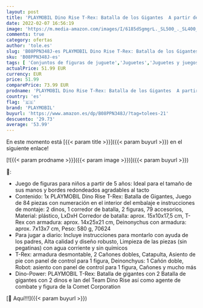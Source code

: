 ```yaml
---
layout: post
title: 'PLAYMOBIL Dino Rise T-Rex: Batalla de los Gigantes  A partir de 5 años  70624 '
date: 2022-02-07 16:56:19
image: 'https://m.media-amazon.com/images/I/6185dSgmgrL._SL500_._SL400_.jpg'
comments: true
category: ofertas
author: 'tole.es'
slug: 'B08PPN348J-es PLAYMOBIL Dino Rise T-Rex: Batalla de los Gigantes A...'
sku: 'B08PPN348J-es'
tags: [ 'Conjuntos de figuras de juguete','Juguetes','Juguetes y juegos','Muñecos y figuras','playmobil', ]
actualPrice: 51.99 EUR
currency: EUR
price: 51.99
comparePrice: 73.99 EUR
prodname: 'PLAYMOBIL Dino Rise T-Rex: Batalla de los Gigantes  A partir de 5 años  70624 '
country: 'es'
flag: '🇪🇸'
brand: 'PLAYMOBIL'
buyurl: 'https://www.amazon.es/dp/B08PPN348J/?tag=tolees-21'
descuento: '29.73'
average: '53.99'
---
```


En este momento está [{{< param title >}}]({{< param buyurl >}}) en el siguiente enlace!

[![{{< param prodname >}}]({{< param image >}})]({{< param buyurl >}})

🔎:

- Juego de figuras para niños a partir de 5 años: Ideal para el tamaño de sus manos y bordes redondeados agradables al tacto
- Contenido: 1x PLAYMOBIL Dino Rise T-Rex: Batalla de Gigantes, Juego de 84 piezas con numeración en el interior del embalaje e instrucciones de montaje: 2 dinos, 1 corredor de batalla, 2 figuras, 79 accesorios, Material: plástico, LxDxH Corredor de batalla: aprox. 15x10x17,5 cm, T-Rex con armadura: aprox. 14x25x21 cm, Deinonychus con armadura: aprox. 7x13x7 cm, Peso: 580 g, 70624
- Para jugar a diario: Incluye instrucciones para montarlo con ayuda de los padres, Alta calidad y diseño robusto, Limpieza de las piezas (sin pegatinas) con agua corriente y sin químicos
- T-Rex: armadura desmontable, 2 Cañones dobles, Catapulta, Asiento de pie con panel de control para 1 figura, Deinonchyus: 1 Cañón doble, Robot: asiento con panel de control para 1 figura, Cañones y mucho más
- Dino-Power: PLAYMOBIL T-Rex: Batalla de gigantes con 2 Batalla de gigantes con 2 dinos e Ian del Team Dino Rise así como agente de combate y figura de la Comet Corporation

[🛒 Aquí!!!]({{< param buyurl >}})
